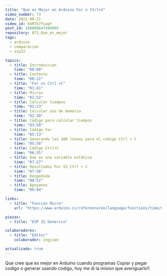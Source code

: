 ```yaml
---
title: "Que es Mejor en Arduino For o Ctrl+V"
video_number: 73
date: 2021-09-21
video_id: kORTk7fuaqY
post_id: 180880647494005
repository: 073_Que_es_mejor
tags:
  - arduino
  - comparacion
  - esp32

topics:
  - title: Introduccion
    time: "00:00"
  - title: Contexto
    time: "00:22"
  - title: "For vs Ctrl +C"
    time: "01:41"
  - title: Micros
    time: "01:52"
  - title: Calcular tiempos
    time: "02:23"
  - title: Calcular uso de memoria
    time: "02:30"
  - title: Código para calcular tiempos
    time: "03:50"
  - title: Código For
    time: "05:13"
  - title: Generando las 100 líneas para el código Ctrl + C
    time: "05:56"
  - title: Código Ctrl+C
    time: "06:55"
  - title: Que es una variable estática
    time: "07:27"
  - title: Resultados For VS Ctrl + C
    time: "07:56"
  - title: Despedida
    time: "08:52"
  - title: Apoyanos
    time: "09:04"

links:
  - title: "Funcion Micro"
    url: "https://www.arduino.cc/reference/en/language/functions/time/micros/"

piezas:
  - title: "ESP 32 Generico"

colaboradores:
  - title: "Editor"
    colaborador: ingjuan

actualizado: true
---
```


Que cree que es mejor en Arduino cuando programas Copiar y pegar codigo o generar usando codigo, hoy me di la mision que averiguarlo!!
